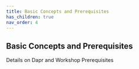 ```yaml
---
title: Basic Concepts and Prerequisites
has_children: true
nav_order: 4
---
```



## Basic Concepts and Prerequisites

Details on Dapr and Workshop Prerequisites